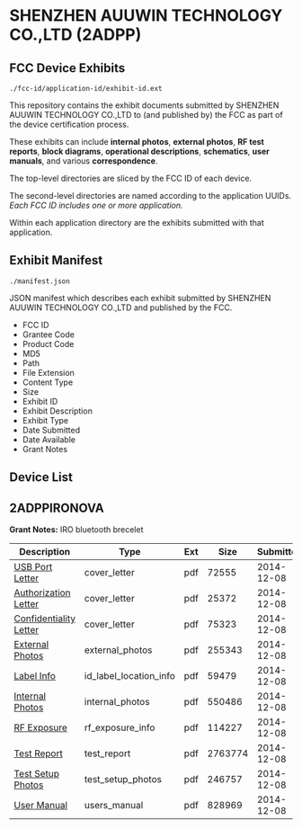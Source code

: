 # SHENZHEN AUUWIN TECHNOLOGY CO.,LTD (2ADPP)
## FCC Device Exhibits

```
./fcc-id/application-id/exhibit-id.ext
```

This repository contains the exhibit documents submitted by SHENZHEN AUUWIN TECHNOLOGY CO.,LTD to (and published by) the FCC as part of the device certification process.

These exhibits can include **internal photos**, **external photos**, **RF test reports**, **block diagrams**, **operational descriptions**, **schematics**, **user manuals**, and various **correspondence**.

The top-level directories are sliced by the FCC ID of each device.

The second-level directories are named according to the application UUIDs. *Each FCC ID includes one or more application.*

Within each application directory are the exhibits submitted with that application. 

## Exhibit Manifest

```
./manifest.json
```

JSON manifest which describes each exhibit submitted by SHENZHEN AUUWIN TECHNOLOGY CO.,LTD and published by the FCC.

- FCC ID
- Grantee Code
- Product Code
- MD5
- Path
- File Extension
- Content Type
- Size
- Exhibit ID
- Exhibit Description
- Exhibit Type
- Date Submitted
- Date Available
- Grant Notes

## Device List
## 2ADPPIRONOVA
**Grant Notes:** IRO bluetooth brecelet

| Description | Type | Ext | Size | Submitted | Available |
| ----------- | ---- | --- | ---- | --------- | --------- |
| [USB Port Letter](2ADPPIRONOVA/7aa81a6f9265f14f9f3409ba8b9fbb14/2466721.pdf) | cover_letter | pdf | 72555 | 2014-12-08 | 2014-12-08 |
| [Authorization Letter](2ADPPIRONOVA/7aa81a6f9265f14f9f3409ba8b9fbb14/2466725.pdf) | cover_letter | pdf | 25372 | 2014-12-08 | 2014-12-08 |
| [Confidentiality Letter](2ADPPIRONOVA/7aa81a6f9265f14f9f3409ba8b9fbb14/2466726.pdf) | cover_letter | pdf | 75323 | 2014-12-08 | 2014-12-08 |
| [External Photos](2ADPPIRONOVA/7aa81a6f9265f14f9f3409ba8b9fbb14/2466720.pdf) | external_photos | pdf | 255343 | 2014-12-08 | 2014-12-08 |
| [Label Info](2ADPPIRONOVA/7aa81a6f9265f14f9f3409ba8b9fbb14/2466723.pdf) | id_label_location_info | pdf | 59479 | 2014-12-08 | 2014-12-08 |
| [Internal Photos](2ADPPIRONOVA/7aa81a6f9265f14f9f3409ba8b9fbb14/2466722.pdf) | internal_photos | pdf | 550486 | 2014-12-08 | 2014-12-08 |
| [RF Exposure](2ADPPIRONOVA/7aa81a6f9265f14f9f3409ba8b9fbb14/2466719.pdf) | rf_exposure_info | pdf | 114227 | 2014-12-08 | 2014-12-08 |
| [Test Report](2ADPPIRONOVA/7aa81a6f9265f14f9f3409ba8b9fbb14/2466718.pdf) | test_report | pdf | 2763774 | 2014-12-08 | 2014-12-08 |
| [Test Setup Photos](2ADPPIRONOVA/7aa81a6f9265f14f9f3409ba8b9fbb14/2466727.pdf) | test_setup_photos | pdf | 246757 | 2014-12-08 | 2014-12-08 |
| [User Manual](2ADPPIRONOVA/7aa81a6f9265f14f9f3409ba8b9fbb14/2466724.pdf) | users_manual | pdf | 828969 | 2014-12-08 | 2014-12-08 |
